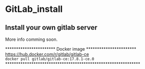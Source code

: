 # GitLab_install
## Install your own gitlab server 

More info comming soon.

*********************** Docker image *********************** <br/>
https://hub.docker.com/r/gitlab/gitlab-ce <br/>
``docker pull gitlab/gitlab-ce:17.8.1-ce.0`` <br/>
************************************************************** <br/>
<br/>
<br/>
